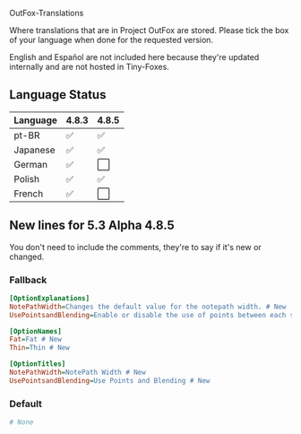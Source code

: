 OutFox-Translations

Where translations that are in Project OutFox are stored. Please tick the box of your language when done for the requested version.

English and Español are not included here because they're updated internally and are not hosted in Tiny-Foxes.
## Language Status

Language | 4.8.3 | 4.8.5
:------------ | :------------- | :-------------
pt-BR | ✅ | ✅
Japanese | ✅ | ✅ 
German | ✅ | ⬜️
Polish | ✅ | ✅
French | ✅ | ⬜️ 

<!--- This is a comment that won't appear in the read me, here are the emojis that you can add to tell if your language is done or not. Done: ✅Not Done: ⬜️--->

## New lines for 5.3 **Alpha 4.8.5**

You don't need to include the comments, they're to say if it's new or changed.

### Fallback

```Ini
[OptionExplanations]
NotePathWidth=Changes the default value for the notepath width. # New
UsePointsandBlending=Enable or disable the use of points between each section of the Notefield and use blending modes into it. # New

[OptionNames]
Fat=Fat # New
Thin=Thin # New

[OptionTitles]
NotePathWidth=NotePath Width # New
UsePointsandBlending=Use Points and Blending # New
```

### Default

```Ini
# None
```
